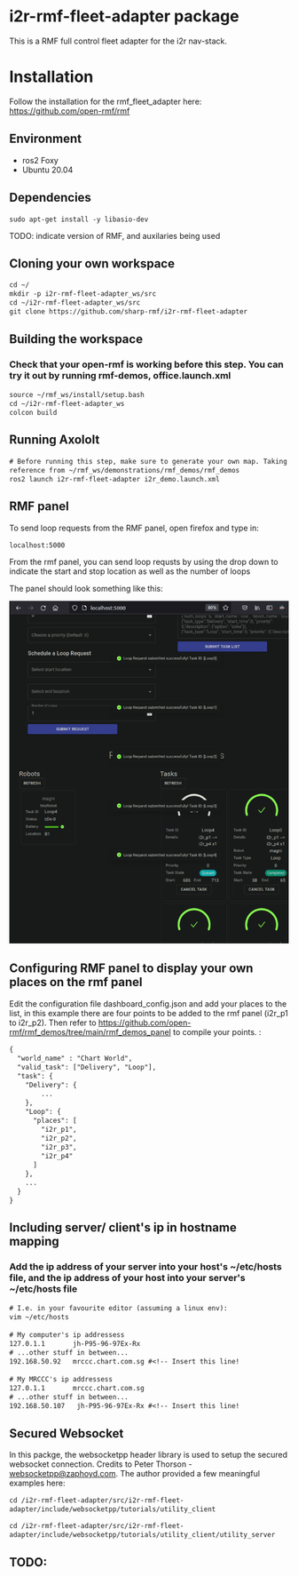 # i2r-rmf-fleet-adapter package
This is a RMF full control fleet adapter for the i2r nav-stack.
# Installation
Follow the installation for the rmf_fleet_adapter here:
https://github.com/open-rmf/rmf
## Environment
- ros2 Foxy
- Ubuntu 20.04

## Dependencies
```
sudo apt-get install -y libasio-dev
```

TODO: indicate version of RMF, and auxilaries being used

## Cloning your own workspace
```
cd ~/
mkdir -p i2r-rmf-fleet-adapter_ws/src
cd ~/i2r-rmf-fleet-adapter_ws/src
git clone https://github.com/sharp-rmf/i2r-rmf-fleet-adapter
```

## Building the workspace
### Check that your open-rmf is working before this step. You can try it out by running rmf-demos, office.launch.xml
```
source ~/rmf_ws/install/setup.bash
cd ~/i2r-rmf-fleet-adapter_ws
colcon build
```

## Running Axololt
```
# Before running this step, make sure to generate your own map. Taking reference from ~/rmf_ws/demonstrations/rmf_demos/rmf_demos
ros2 launch i2r-rmf-fleet-adapter i2r_demo.launch.xml
```
## RMF panel
To send loop requests from the RMF panel, open firefox and type in:
```
localhost:5000
```
From the rmf panel, you can send loop requsts by using the drop down to indicate the start and stop location as well as the number of loops

The panel should look something like this:

![rmf_panel](resources/rmf_panel.png)

## Configuring RMF panel to display your own places on the rmf panel
Edit the configuration file dashboard_config.json and add your places to the list, in this example there are four points to be added to the rmf panel (i2r_p1 to i2r_p2). Then refer to https://github.com/open-rmf/rmf_demos/tree/main/rmf_demos_panel to compile your points.
:
```
{
  "world_name" : "Chart World",  
  "valid_task": ["Delivery", "Loop"],
  "task": {
    "Delivery": {
        ...
    },
    "Loop": {
      "places": [
        "i2r_p1",
        "i2r_p2",
        "i2r_p3",
        "i2r_p4"
      ]
    },
    ...
  }
}

```

## Including server/ client's ip in hostname mapping

### Add the ip address of your server into your host's ~/etc/hosts file, and the ip address of your host into your server's ~/etc/hosts file
```
# I.e. in your favourite editor (assuming a linux env):
vim ~/etc/hosts

# My computer's ip addressess
127.0.1.1       jh-P95-96-97Ex-Rx
# ...other stuff in between...
192.168.50.92   mrccc.chart.com.sg #<!-- Insert this line!

# My MRCCC's ip addressess
127.0.1.1       mrccc.chart.com.sg
# ...other stuff in between...
192.168.50.107   jh-P95-96-97Ex-Rx #<!-- Insert this line!

```
## Secured Websocket
In this packge, the websocketpp header library is used to setup the secured websocket connection. Credits to Peter Thorson - websocketpp@zaphoyd.com. The author provided a few meaningful examples here: 
```
cd /i2r-rmf-fleet-adapter/src/i2r-rmf-fleet-adapter/include/websocketpp/tutorials/utility_client 
```
```
cd /i2r-rmf-fleet-adapter/src/i2r-rmf-fleet-adapter/include/websocketpp/tutorials/utility_client/utility_server
```   
## TODO:
